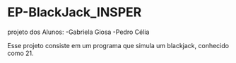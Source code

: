 # EP-BlackJack_INSPER

projeto dos Alunos:
-Gabriela Giosa
-Pedro Célia

Esse projeto consiste em um programa que simula um blackjack, conhecido como 21.
